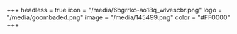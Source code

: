+++
headless = true
icon = "/media/6bgrrko-ao18q_wlvescbr.png"
logo = "/media/goombaded.png"
image = "/media/145499.png"
color = "#FF0000"
+++
